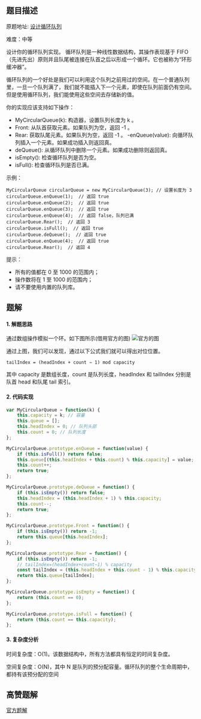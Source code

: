 ## 题目描述

原题地址: [设计循环队列](https://leetcode-cn.com/problems/design-circular-queue/)  

难度：中等

设计你的循环队列实现。 循环队列是一种线性数据结构，其操作表现基于 FIFO（先进先出）原则并且队尾被连接在队首之后以形成一个循环。它也被称为“环形缓冲器”。

循环队列的一个好处是我们可以利用这个队列之前用过的空间。在一个普通队列里，一旦一个队列满了，我们就不能插入下一个元素，即使在队列前面仍有空间。但是使用循环队列，我们能使用这些空间去存储新的值。

你的实现应该支持如下操作：
- MyCircularQueue(k): 构造器，设置队列长度为 k 。
- Front: 从队首获取元素。如果队列为空，返回 -1 。
- Rear: 获取队尾元素。如果队列为空，返回 -1 。
-enQueue(value): 向循环队列插入一个元素。如果成功插入则返回真。
- deQueue(): 从循环队列中删除一个元素。如果成功删除则返回真。
- isEmpty(): 检查循环队列是否为空。
- isFull(): 检查循环队列是否已满。
 

示例：
```
MyCircularQueue circularQueue = new MyCircularQueue(3); // 设置长度为 3
circularQueue.enQueue(1);  // 返回 true
circularQueue.enQueue(2);  // 返回 true
circularQueue.enQueue(3);  // 返回 true
circularQueue.enQueue(4);  // 返回 false，队列已满
circularQueue.Rear();  // 返回 3
circularQueue.isFull();  // 返回 true
circularQueue.deQueue();  // 返回 true
circularQueue.enQueue(4);  // 返回 true
circularQueue.Rear();  // 返回 4
```

提示：
- 所有的值都在 0 至 1000 的范围内；
- 操作数将在 1 至 1000 的范围内；
- 请不要使用内置的队列库。

## 题解
#### 1. 解题思路
通过数组操作模拟一个环。如下图所示(借用官方的图)
![官方的图](https://pic.leetcode-cn.com/1620728620-WYnYBF-image.png)

通过上图，我们可以发现，通过以下公式我们就可以得出对位位置。

`tailIndex = (headIndex + count − 1) mod capacity`

其中 capacity 是数组长度，count 是队列长度，headIndex 和 tailIndex 分别是队首 head 和队尾 tail 索引。

#### 2. 代码实现
```js
var MyCircularQueue = function(k) {
    this.capacity = k; // 容量
    this.queue = [];
    this.headIndex = 0; // 队列头部
    this.count = 0; // 队列长度
};

MyCircularQueue.prototype.enQueue = function(value) {
    if (this.isFull()) return false;
    this.queue[(this.headIndex + this.count) % this.capacity] = value;
    this.count++;
    return true;
};

MyCircularQueue.prototype.deQueue = function() {
    if (this.isEmpty()) return false;
    this.headIndex = (this.headIndex + 1) % this.capacity;
    this.count--;
    return true;
};

MyCircularQueue.prototype.Front = function() {
    if (this.isEmpty()) return -1;
    return this.queue[this.headIndex];
};

MyCircularQueue.prototype.Rear = function() {
    if (this.isEmpty()) return -1;
    // tailIndex=(headIndex+count−1) % capacity
    const tailIndex = (this.headIndex + this.count - 1) % this.capacity;
    return this.queue[tailIndex];
};

MyCircularQueue.prototype.isEmpty = function() {
    return (this.count == 0);
};

MyCircularQueue.prototype.isFull = function() {
    return (this.count == this.capacity);
};
```

#### 3. 复杂度分析
时间复杂度：O(1)。该数据结构中，所有方法都具有恒定的时间复杂度。

空间复杂度：O(N)，其中 N 是队列的预分配容量。循环队列的整个生命周期中，都持有该预分配的空间

## 高赞题解
[官方题解](https://leetcode-cn.com/problems/design-circular-queue/solution/she-ji-xun-huan-dui-lie-by-leetcode/)  